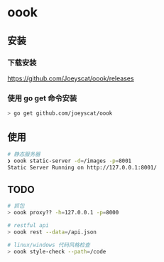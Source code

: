 # oook


## 安装
### 下载安装
https://github.com/Joeyscat/oook/releases

### 使用 go get 命令安装
```bash
> go get github.com/joeyscat/oook
```

## 使用
```bash
# 静态服务器
❯ oook static-server -d=/images -p=8001
Static Server Running on http://127.0.0.1:8001/
```

## TODO
```bash
# 抓包
> oook proxy?? -h=127.0.0.1 -p=8000

# restful api
> oook rest --data=/api.json

# linux/windows 代码风格检查
> oook style-check --path=/code

```

